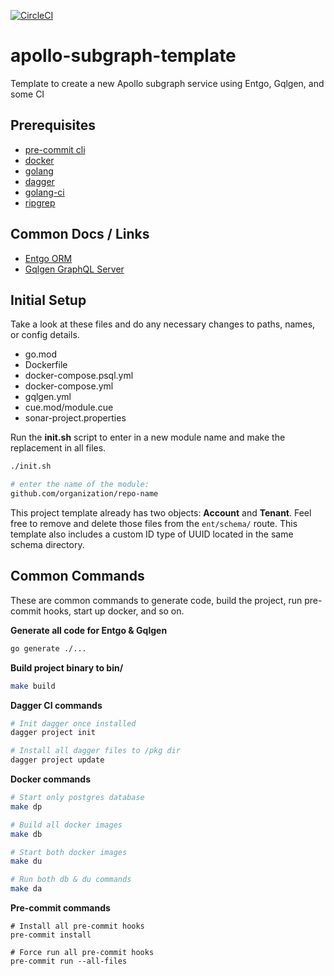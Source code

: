 [![CircleCI](https://dl.circleci.com/status-badge/img/gh/OSBC-LLC/togo-subgraph-main/tree/main.svg?style=svg)](https://dl.circleci.com/status-badge/redirect/gh/OSBC-LLC/togo-subgraph-main/tree/main)

# apollo-subgraph-template
Template to create a new Apollo subgraph service using Entgo, Gqlgen, and some CI

## Prerequisites
- [pre-commit cli](https://pre-commit.com/)
- [docker](https://www.docker.com/products/docker-desktop/)
- [golang](https://go.dev/)
- [dagger](https://dagger.io/)
- [golang-ci](https://github.com/golangci/golangci-lint)
- [ripgrep](https://github.com/BurntSushi/ripgrep)

## Common Docs / Links
- [Entgo ORM](https://entgo.io/)
- [Gqlgen GraphQL Server](https://gqlgen.com/)

## Initial Setup
Take a look at these files and do any necessary changes to paths, names, or config details.

- go.mod
- Dockerfile
- docker-compose.psql.yml
- docker-compose.yml
- gqlgen.yml
- cue.mod/module.cue
- sonar-project.properties

Run the **init.sh** script to enter in a new module name and make the replacement in all files.
```bash
./init.sh

# enter the name of the module:
github.com/organization/repo-name
```

This project template already has two objects: **Account** and **Tenant**. Feel free to remove and delete those files from the `ent/schema/` route.
This template also includes a custom ID type of UUID located in the same schema directory.

## Common Commands
These are common commands to generate code, build the project, run pre-commit hooks, start up docker, and so on.

**Generate all code for Entgo & Gqlgen**
```bash
go generate ./...
```

**Build project binary to bin/**
```bash
make build
```

**Dagger CI commands**
```bash
# Init dagger once installed
dagger project init

# Install all dagger files to /pkg dir
dagger project update
```

**Docker commands**
```bash
# Start only postgres database
make dp

# Build all docker images
make db

# Start both docker images
make du

# Run both db & du commands
make da
```

**Pre-commit commands**
```
# Install all pre-commit hooks
pre-commit install

# Force run all pre-commit hooks
pre-commit run --all-files
```
